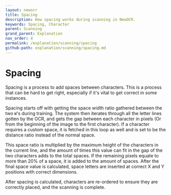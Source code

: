 ```yaml
---
layout: newocr
title: Spacing
description: How spacing works during scanning in NewOCR.
keywords: Spacing, Character
parent: Scanning
grand_parent: Explanation
nav_order: 4
permalink: /explanation/scanning/spacing
github-path: explanation/scanning/spacing.md
---
```


# Spacing

Spacing is a process to add spaces between characters. This is a process that can be hard to get right, especially if it's vital to get correct in some instances.

Spacing starts off with getting the space width ratio gathered between the two `W`'s during training. The system then iterates through all the letter lines gotten by the OCR, and gets the gap between each character in pixels (Or from the beginning of the image to the first character). If a character requires a custom space, it is fetched in this loop as well and is set to be the distance ratio instead of the normal space.

<src data-gh="https://github.com/MSPaintIDE/NewOCR/blob/2dcf3f19c218e233943dbaf12361f54eea8bb472/src/main/java/com/uddernetworks/newocr/recognition/OCRScan.java#L188-L202">This space ratio is multiplied by the maximum height of the characters in the current line, and the amount of times this value can fit in the gap of the two characters adds to the total spaces.</src> <src data-gh="https://github.com/MSPaintIDE/NewOCR/blob/2dcf3f19c218e233943dbaf12361f54eea8bb472/src/main/java/com/uddernetworks/newocr/recognition/OCRScan.java#L231-L236">If the remaining pixels equate to more than 20% of a space, it is added to the amount of spaces.</src> <src data-gh="https://github.com/MSPaintIDE/NewOCR/blob/2dcf3f19c218e233943dbaf12361f54eea8bb472/src/main/java/com/uddernetworks/newocr/recognition/OCRScan.java#L217-L219">After the final space value is calculated, space letters are inserted at correct X and Y positions with correct dimensions.</src>

After spacing is calculated, characters are re-ordered to ensure they are correctly placed, and the scanning is complete.